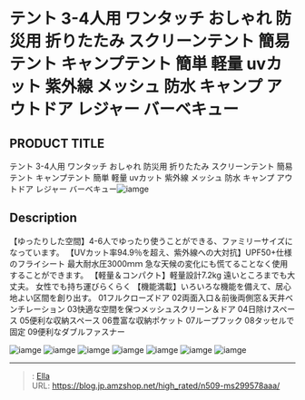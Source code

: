 # テント 3-4人用 ワンタッチ おしゃれ 防災用 折りたたみ スクリーンテント 簡易テント キャンプテント 簡単 軽量 uvカット 紫外線 メッシュ 防水 キャンプ アウトドア レジャー バーベキュー


## PRODUCT TITLE 

テント 3-4人用 ワンタッチ おしゃれ 防災用 折りたたみ スクリーンテント 簡易テント キャンプテント 簡単 軽量 uvカット 紫外線 メッシュ 防水 キャンプ アウトドア レジャー バーベキュー![iamge](https://b2bfiles1.gigab2b.cn/image/wkseller/305/20230316_abc2316b8effc98e9fe9c34b51331e5d.jpg)

## Description

【ゆったりした空間】4-6人でゆったり使うことができる、ファミリーサイズになっています。
【UVカット率94.9％を超え、紫外線への大対抗】UPF50&#43;仕様のフライシート 最大耐水圧3000ｍｍ 急な天候の変化にも慌てることなく使用することができます。
【軽量＆コンパクト】軽量設計7.2kg 遠いところまでも大丈夫。 女性でも持ち運びらくらく
【機能満載】いろいろな機能を備えて、居心地よい区間を創り出す。  01フルクローズドア 02両面入口＆前後両側窓＆天井ベンチレーション 03快適な空間を保つメッシュスクリーン＆ドア 04日除けスペース 05便利な収納スペース 06豊富な収納ポケット 07ループフック 08タッセルで固定 09便利なダブルファスナー






![iamge](https://b2bfiles1.gigab2b.cn/image/wkseller/305/20230316_06a31bf67a8348a29700f74a06f60b4d.jpg)
![iamge](https://b2bfiles1.gigab2b.cn/image/wkseller/305/20230307_b7f56ac5b51d75d524c9fa9c7fb93e7f.JPG)
![iamge](https://b2bfiles1.gigab2b.cn/image/wkseller/305/20230307_495bed85cf5f96fab7df955892ed83df.JPG)
![iamge](https://b2bfiles1.gigab2b.cn/image/wkseller/305/20230307_a69778cc698951dd8c980845017630bc.JPG)
![iamge](https://b2bfiles1.gigab2b.cn/image/wkseller/305/20230307_4e39933301b34402c8d75be45f347771.JPG)
![iamge](https://b2bfiles1.gigab2b.cn/image/wkseller/305/20230307_ecca75de2d8adacdfbb4f17628cb53cb.JPG)
![iamge](https://b2bfiles1.gigab2b.cn/image/wkseller/305/20230307_0ce79e67fc3f9d8681c835144893d549.JPG)


---

> : [Ella](https://blog.jp.amzshop.net/)  
> URL: https://blog.jp.amzshop.net/high_rated/n509-ms299578aaa/  

